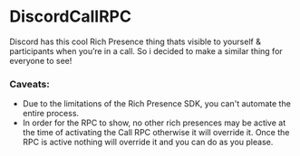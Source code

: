 # DiscordCallRPC

Discord has this cool Rich Presence thing thats visible to yourself & participants when you’re in a call. So i decided to make a similar thing for everyone to see! 

### Caveats:
* Due to the limitations of the Rich Presence SDK, you can't automate the entire process.
* In order for the RPC to show, no other rich presences may be active at the time of activating the Call RPC otherwise it will override it. Once the RPC is active nothing will override it and you can do as you please.
